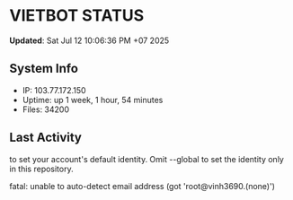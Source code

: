 # VIETBOT STATUS
**Updated**: Sat Jul 12 10:06:36 PM +07 2025

## System Info
- IP: 103.77.172.150
- Uptime: up 1 week, 1 hour, 54 minutes
- Files: 34200

## Last Activity

to set your account's default identity.
Omit --global to set the identity only in this repository.

fatal: unable to auto-detect email address (got 'root@vinh3690.(none)')
